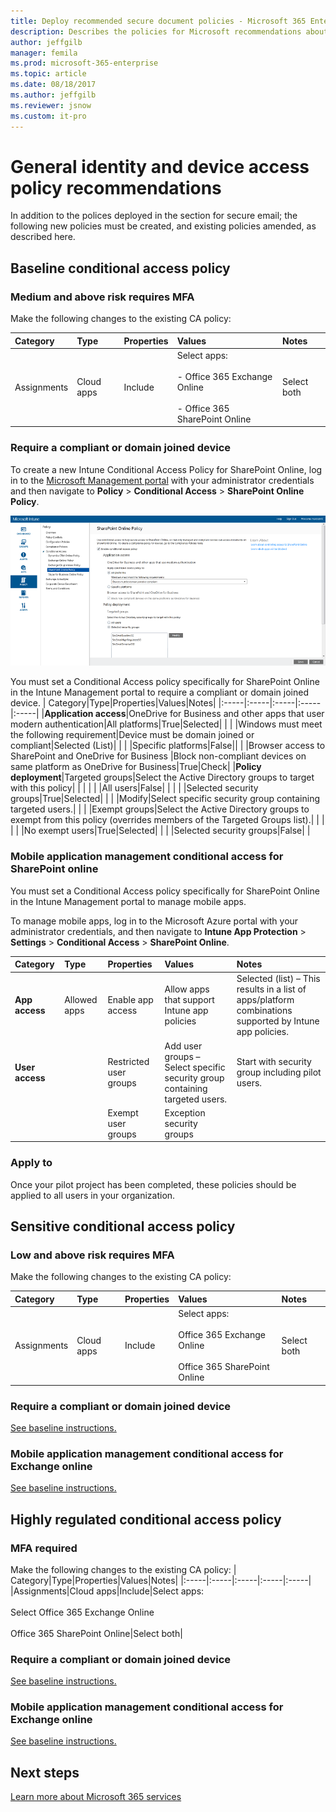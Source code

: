 ```yaml
---
title: Deploy recommended secure document policies - Microsoft 365 Enterprise | Microsoft Docs
description: Describes the policies for Microsoft recommendations about how to secure SharePoint file access.
author: jeffgilb
manager: femila
ms.prod: microsoft-365-enterprise
ms.topic: article
ms.date: 08/18/2017
ms.author: jeffgilb
ms.reviewer: jsnow
ms.custom: it-pro
---
```


# General identity and device access policy recommendations

In addition to the polices deployed in the section for secure email; the following new policies must be created, and existing policies amended, as described here.

## Baseline conditional access policy

### Medium and above risk requires MFA

Make the following changes to the existing CA policy:

| Category|Type|Properties|Values|Notes|
|:-----|:-----|:-----|:-----|:-----|
|Assignments|Cloud apps|Include|Select apps:<br></br>- Office 365 Exchange Online<br></br>- Office 365 SharePoint Online|Select both|

### Require a compliant or domain joined device

To create a new Intune Conditional Access Policy for SharePoint Online, log in to the [Microsoft Management portal](http://manage.microsoft.com) with your administrator credentials and then navigate to **Policy** > **Conditional Access** > **SharePoint Online Policy**.

![SharePoint Online Policy](./media/secure-docs/sharepoint-online-policy.png)

You must set a Conditional Access policy specifically for SharePoint Online in the Intune Management portal to require a compliant or domain joined device.
| Category|Type|Properties|Values|Notes|
|:-----|:-----|:-----|:-----|:-----|
|**Application access**|OneDrive for Business and other apps that user modern authentication|All platforms|True|Selected|
|     |     |Windows must meet the following requirement|Device must be domain joined or compliant|Selected (List)|
|     |     |Specific platforms|False||
|     |Browser access to SharePoint and OneDrive for Business |Block non-compliant devices on same platform as OneDrive for Business|True|Check|
|**Policy deployment**|Targeted groups|Select the Active Directory groups to target with this policy|     |     |
|     |     |All users|False|     |
|     |     |Selected security groups|True|Selected|
|     |     |Modify|Select specific security group containing targeted users.|     |
|     |Exempt groups|Select the Active Directory groups to exempt from this policy (overrides members of the Targeted Groups list).|     |     |    
|     |     |No exempt users|True|Selected|
|     |     |Selected security groups|False|     |

### Mobile application management conditional access for SharePoint online

You must set a Conditional Access policy specifically for SharePoint Online in the Intune Management portal to manage mobile apps.

To manage mobile apps, log in to the Microsoft Azure portal with your administrator credentials, and then navigate to **Intune App Protection** > **Settings** > **Conditional Access** > **SharePoint Online**.

| Category|Type|Properties|Values|Notes|
|:-----|:-----|:-----|:-----|:-----|
|**App access**|Allowed apps|Enable app access|Allow apps that support Intune app policies|Selected (list) – This results in a list of apps/platform combinations supported by Intune app policies.|
|**User access**|     |Restricted user groups|Add user groups – Select specific security group containing targeted users.|Start with security group including pilot users.|
|     |     |Exempt user groups|Exception security groups|     |

### Apply to

Once your pilot project has been completed, these policies should be applied to all users in your organization.

## Sensitive conditional access policy

### Low and above risk requires MFA

Make the following changes to the existing CA policy:

| Category|Type|Properties|Values|Notes|
|:-----|:-----|:-----|:-----|:-----|
|Assignments|Cloud apps|Include|Select apps:<br></br>Office 365 Exchange Online<br></br>Office 365 SharePoint Online|Select both|

### Require a compliant or domain joined device

[See baseline instructions.](common-identity-access-policies.md)

### Mobile application management conditional access for Exchange online

[See baseline instructions.](common-identity-access-policies.md)

## Highly regulated conditional access policy

### MFA required

Make the following changes to the existing CA policy:
| Category|Type|Properties|Values|Notes|
|:-----|:-----|:-----|:-----|:-----|
|Assignments|Cloud apps|Include|Select apps:<br></br>Select Office 365 Exchange Online<br></br>Office 365 SharePoint Online|Select both|

### Require a compliant or domain joined device

[See baseline instructions.](common-identity-access-policies.md)

### Mobile application management conditional access for Exchange online

[See baseline instructions.](common-identity-access-policies.md)
                                                     

## Next steps
[Learn more about Microsoft 365 services](index.md)
